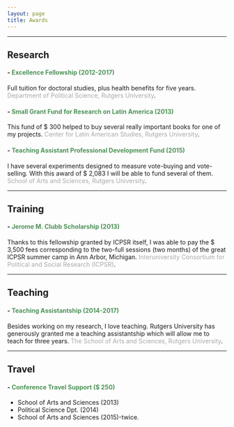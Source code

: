 ```yaml
---
layout: page
title: Awards
---
```


---


## Research


#### - <span style="color:#4E9258">Excellence Fellowship (2012-2017)</span>
Full tuition for doctoral studies, plus health benefits for five years. <span style="color:#A9A9A9">Department of Political Science, Rutgers University</span>.


#### - <span style="color:#4E9258">Small Grant Fund for Research on Latin America (2013)</span>
This fund of $ 300 helped to buy several really important books for one of my projects. <span style="color:#A9A9A9">Center for Latin American Studies, Rutgers University</span>.

#### - <span style="color:#4E9258">Teaching Assistant Professional Development Fund (2015)</span>
I have several experiments designed to measure vote-buying and vote-selling. With this award of $ 2,083 I will be able to fund several of them. <span style="color:#A9A9A9">School of Arts and Sciences, Rutgers University</span>.

---


## Training

#### - <span style="color:#4E9258">Jerome M. Clubb Scholarship (2013)</span>
Thanks to this fellowship granted by ICPSR itself, I was able to pay the $ 3,500 fees corresponding to the two-full sessions (two months) of the great ICPSR summer camp in Ann Arbor, Michigan. <span style="color:#A9A9A9">Interuniversity Consortium for Political and Social Research (ICPSR)</span>.

---


## Teaching

#### - <span style="color:#4E9258">Teaching Assistantship (2014-2017)</span>
Besides working on my research, I love teaching. Rutgers University has generously granted me a teaching assistantship which will allow me to teach for three years. <span style="color:#A9A9A9">The School of Arts and Sciences, Rutgers University</span>.

---


## Travel

#### - <span style="color:#4E9258">Conference Travel Support ($ 250)</span>
- School of Arts and Sciences (2013)
- Political Science Dpt. (2014)
- School of Arts and Sciences (2015)-twice.

